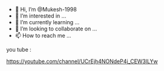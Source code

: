 - 👋 Hi, I’m @Mukesh-1998
- 👀 I’m interested in ...
- 🌱 I’m currently learning ...
- 💞️ I’m looking to collaborate on ...
- 📫 How to reach me ...

<!---
Mukesh-1998/Mukesh-1998 is a ✨ special ✨ repository because its `README.md` (this file) appears on your GitHub profile.
You can click the Preview link to take a look at your changes.
---> you tube : 
https://youtube.com/channel/UCrEjh4NONdeP4j_CEW3lLYw
